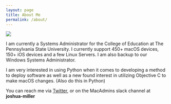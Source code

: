 ```yaml
---
layout: page
title: About Me
permalink: /about/
---
```


<img id="Photo" src="{{ site.baseurl }}/images/author.jpg">

I am currently a Systems Administrator for the College of Education at The Pennsylvania State University. I currently support 450+ macOS devices, 150+ iOS devices and a few Linux Servers. I am also backup to our Windows Systems Administrator.

I am very interested in using Python when it comes to developing a method to deploy software as well as a new found interest in utilizing Objective C to make macOS changes. (Also do this in Python)

You can reach me via [Twitter](https://twitter.com/joshuadmiller_), or on the MacAdmins slack channel at <em style="font-weight:bold; font-style:normal">joshua-miller</em>
